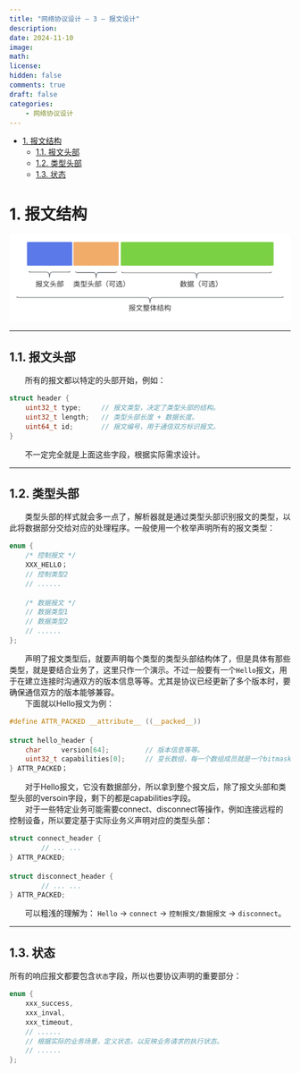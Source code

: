 ```yaml
---
title: "网络协议设计 — 3 — 报文设计"
description: 
date: 2024-11-10
image: 
math: 
license: 
hidden: false
comments: true
draft: false
categories:
    - 网络协议设计
---
```


- [1. 报文结构](#1-报文结构)
  - [1.1. 报文头部](#11-报文头部)
  - [1.2. 类型头部](#12-类型头部)
  - [1.3. 状态](#13-状态)



# 1. 报文结构
![](报文结构.svg)

------

## 1.1. 报文头部
&emsp;&emsp;所有的报文都以特定的头部开始，例如：  
```c
struct header {
    uint32_t type;     // 报文类型，决定了类型头部的结构。
    uint32_t length;   // 类型头部长度 + 数据长度。
    uint64_t id;       // 报文编号，用于通信双方标识报文。
}
```
&emsp;&emsp;不一定完全就是上面这些字段，根据实际需求设计。

------

## 1.2. 类型头部
&emsp;&emsp;类型头部的样式就会多一点了，解析器就是通过类型头部识别报文的类型，以此将数据部分交给对应的处理程序。一般使用一个枚举声明所有的报文类型：   
```c
enum {
    /* 控制报文 */
    XXX_HELLO；
    // 控制类型2
    // ......

    /* 数据报文 */
    // 数据类型1
    // 数据类型2
    // ......
};
```
   
&emsp;&emsp;声明了报文类型后，就要声明每个类型的类型头部结构体了，但是具体有那些类型，就是要结合业务了，这里只作一个演示。不过一般要有一个`Hello`报文，用于在建立连接时沟通双方的版本信息等等。尤其是协议已经更新了多个版本时，要确保通信双方的版本能够兼容。   
&emsp;&emsp;下面就以Hello报文为例：  
```c
#define ATTR_PACKED __attribute__ ((__packed__))

struct hello_header {
    char     version[64];         // 版本信息等等。
    uint32_t capabilities[0];     // 变长数组，每一个数组成员就是一个bitmask，表示协议当前版本支持的功能特性。
} ATTR_PACKED；
```
&emsp;&emsp;对于Hello报文，它没有数据部分，所以拿到整个报文后，除了报文头部和类型头部的versoin字段，剩下的都是capabilities字段。  
&emsp;&emsp;对于一些特定业务可能需要connect、disconnect等操作，例如连接远程的控制设备，所以要定基于实际业务义声明对应的类型头部：      
```c
struct connect_header {
        // ... ...
} ATTR_PACKED;

struct disconnect_header {
        // ... ...
} ATTR_PACKED;
```

&emsp;&emsp;可以粗浅的理解为： `Hello` -> `connect` -> `控制报文/数据报文` -> `disconnect`。   

------

## 1.3. 状态
所有的响应报文都要包含`状态`字段，所以也要协议声明的重要部分：   
```c
enum {
    xxx_success,
    xxx_inval,
    xxx_timeout,
    // ......
    // 根据实际的业务场景，定义状态，以反映业务请求的执行状态。
    // ......
};
```

